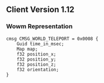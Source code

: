 ## Client Version 1.12

### Wowm Representation
```rust,ignore
cmsg CMSG_WORLD_TELEPORT = 0x0008 {
    Guid time_in_msec;    
    Map map;    
    f32 position_x;    
    f32 position_y;    
    f32 position_z;    
    f32 orientation;    
}

```
